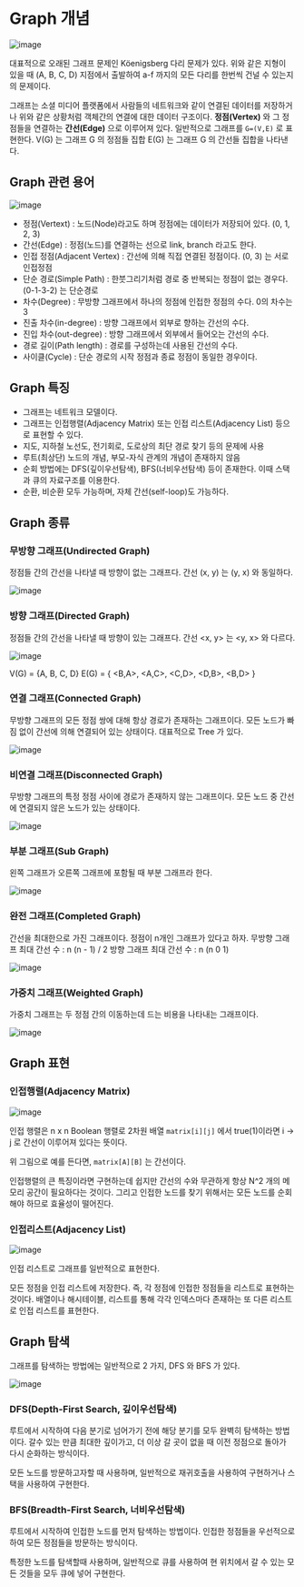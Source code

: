 Graph 개념
==========

![image](https://user-images.githubusercontent.com/66655578/169550722-887ebb7f-2aa0-4b0f-9ef5-eb5edf58fade.png)

대표적으로 오래된 그래프 문제인 Köenigsberg 다리 문제가 있다.
위와 같은 지형이 있을 때 (A, B, C, D) 지점에서 출발하여 a-f 까지의 모든 다리를 한번씩 건널 수 있는지의 문제이다.

그래프는 소셜 미디어 플랫폼에서 사람들의 네트워크와 같이 연결된 데이터를 저장하거나 위와 같은 상황처럼 객체간의 연결에 대한 데이터 구조이다.
**정점(Vertex)** 와 그 정점들을 연결하는 **간선(Edge)** 으로 이루어져 있다.
일반적으로 그래프를 `G=(V,E)` 로 표현한다.
V(G) 는 그래프 G 의 정점들 집합
E(G) 는 그래프 G 의 간선들 집합을 나타낸다.

## Graph 관련 용어

![image](https://user-images.githubusercontent.com/66655578/169553157-45c4e45f-a1a4-43ac-bfa1-88a20c24648e.png)

- 정점(Vertext) : 노드(Node)라고도 하며 정점에는 데이터가 저장되어 있다. (0, 1, 2, 3)
- 간선(Edge) : 정점(노드)를 연결하는 선으로 link, branch 라고도 한다.
- 인접 정점(Adjacent Vertex) : 간선에 의해 직접 연결된 정점이다. (0, 3) 는 서로 인접정점
- 단순 경로(Simple Path) : 한붓그리기처럼 경로 중 반복되는 정점이 없는 경우다. (0-1-3-2) 는 단순경로
- 차수(Degree) : 무방향 그래프에서 하나의 정점에 인접한 정점의 수다. 0의 차수는 3
- 진출 차수(in-degree) : 방향 그래프에서 외부로 향하는 간선의 수다.
- 진입 차수(out-degree) : 방향 그래프에서 외부에서 들어오는 간선의 수다.
- 경로 길이(Path length) : 경로를 구성하는데 사용된 간선의 수다.
- 사이클(Cycle) : 단순 경로의 시작 정점과 종료 정점이 동일한 경우이다.

## Graph 특징

- 그래프는 네트워크 모델이다.
- 그래프는 인접행렬(Adjacency Matrix) 또는 인접 리스트(Adjacency List) 등으로 표현할 수 있다.
- 지도, 지하철 노선도, 전기회로, 도로상의 최단 경로 찾기 등의 문제에 사용
- 루트(최상단) 노드의 개념, 부모-자식 관계의 개념이 존재하지 않음
- 순회 방법에는 DFS(깊이우선탐색), BFS(너비우선탐색) 등이 존재한다. 이때 스택과 큐의 자료구조를 이용한다.
- 순환, 비순환 모두 가능하며, 자체 간선(self-loop)도 가능하다.

## Graph 종류

### 무방향 그래프(Undirected Graph)

정점들 간의 간선을 나타낼 때 방향이 없는 그래프다.
간선 (x, y) 는 (y, x) 와 동일하다.

![image](https://user-images.githubusercontent.com/66655578/169570580-dd1a3fd9-334c-46be-a8d9-4a0702e710f4.png)

### 방향 그래프(Directed Graph)

정점들 간의 간선을 나타낼 때 방향이 있는 그래프다.
간선 <x, y> 는 <y, x> 와 다르다.

![image](https://user-images.githubusercontent.com/66655578/169572149-897aed0c-46e1-4811-83ce-837974bb5521.png)

V(G) = {A, B, C, D}
E(G) = { <B,A>, <A,C>, <C,D>, <D,B>, <B,D> }

### 연결 그래프(Connected Graph)

무방향 그래프의 모든 정점 쌍에 대해 항상 경로가 존재하는 그래프이다.
모든 노드가 빠짐 없이 간선에 의해 연결되어 있는 상태이다. 대표적으로 Tree 가 있다.

![image](https://user-images.githubusercontent.com/66655578/169696235-74fe4d57-1247-4850-87bb-89c415004537.png)

### 비연결 그래프(Disconnected Graph)

무방향 그래프의 특정 정점 사이에 경로가 존재하지 않는 그래프이다.
모든 노드 중 간선에 연결되지 않은 노드가 있는 상태이다.

![image](https://user-images.githubusercontent.com/66655578/169696289-c9d092c3-df2f-48bb-8ad2-592818f4dc79.png)

### 부분 그래프(Sub Graph)

왼쪽 그래프가 오른쪽 그래프에 포함될 때 부분 그래프라 한다.

![image](https://user-images.githubusercontent.com/66655578/169700993-dc97e930-7446-4712-a77e-d829fb662fc1.png)

### 완전 그래프(Completed Graph)

간선을 최대한으로 가진 그래프이다.
정점이 n개인 그래프가 있다고 하자.
무방향 그래프 최대 간선 수 : n (n - 1) / 2
방향 그래프 최대 간선 수   : n (n 0 1)

![image](https://user-images.githubusercontent.com/66655578/169701256-9494d699-71c4-4d8e-9157-dab9f49ac61a.png)

### 가중치 그래프(Weighted Graph)

가중치 그래프는 두 정점 간의 이동하는데 드는 비용을 나타내는 그래프이다.

![image](https://user-images.githubusercontent.com/66655578/169701322-0b9b66fb-5a7a-4fba-bd84-5aeaddf37eee.png)


## Graph 표현

### 인접행렬(Adjacency Matrix)

![image](https://user-images.githubusercontent.com/66655578/169702849-236cc9c6-10d1-4dbe-84d6-1efee1e1a287.png)

인접 행렬은 n x n Boolean 행렬로 2차원 배열 `matrix[i][j]` 에서 true(1)이라면 i -> j 로 간선이 이루어져 있다는 뜻이다.

위 그림으로 예를 든다면, `matrix[A][B]` 는 간선이다.

인접행렬의 큰 특징이라면 구현하는데 쉽지만 간선의 수와 무관하게 항상 N^2 개의 메모리 공간이 필요하다는 것이다.
그리고 인접한 노드를 찾기 위해서는 모든 노드를 순회해야 하므로 효율성이 떨어진다.

### 인접리스트(Adjacency List)

![image](https://user-images.githubusercontent.com/66655578/169703346-ce4420b2-d1be-4464-8ce0-69f3ee62add7.png)

인접 리스트로 그래프를 일반적으로 표현한다.

모든 정점을 인접 리스트에 저장한다. 즉, 각 정점에 인접한 정점들을 리스트로 표현하는 것이다.
배열이나 해시테이블, 리스트를 통해 각각 인덱스마다 존재하는 또 다른 리스트로 인접 리스트를 표현한다.

## Graph 탐색

그래프를 탐색하는 방법에는 일반적으로 2 가지, DFS 와 BFS 가 있다.

![image](https://user-images.githubusercontent.com/66655578/169703699-3a5908c2-7824-4863-abb9-77306bc9dbb4.png)

### DFS(Depth-First Search, 깊이우선탐색)

루트에서 시작하여 다음 분기로 넘어가기 전에 해당 분기를 모두 완벽히 탐색하는 방법이다.
갈수 있는 만큼 최대한 깊이가고, 더 이상 갈 곳이 없을 때 이전 정점으로 돌아가 다시 순화하는 방식이다.

모든 노드를 방문하고자할 때 사용하며,
일반적으로 재귀호출을 사용하여 구현하거나 스택을 사용하여 구현한다.

### BFS(Breadth-First Search, 너비우선탐색)

루트에서 시작하여 인접한 노드를 먼저 탐색하는 방법이다.
인접한 정점들을 우선적으로 하여 모든 정점들을 방문하는 방식이다.

특정한 노드를 탐색할때 사용하며,
일반적으로 큐를 사용하여 현 위치에서 갈 수 있는 모든 것들을 모두 큐에 넣어 구현한다.
